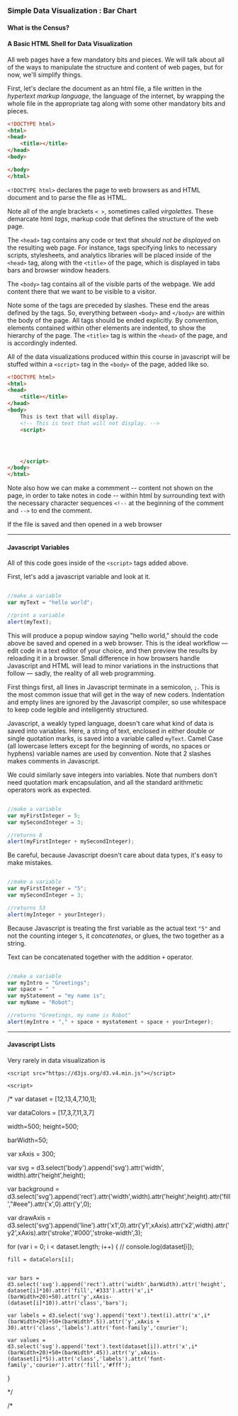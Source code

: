 ### Simple Data Visualization : Bar Chart

#### What is the Census?


#### A Basic HTML Shell for Data Visualization

All web pages have a few mandatory bits and pieces. We will talk about all of the ways to manipulate the structure and content of web pages, but for now, we'll simplify things.

First, let's declare the document as an html file, a file written in the *hypertext markup language*, the language of the internet, by wrapping the whole file in the appropriate tag along with some other mandatory bits and pieces.


```html
<!DOCTYPE html>
<html>
<head>
	<title></title>
</head>
<body>

</body>
</html>
```

`<!DOCTYPE html>` declares the page to web browsers as and HTML document and to parse the file as HTML.

Note all of the angle brackets `< >`, sometimes called *virgolettes*. These demarcate html *tags*, markup code that defines the structure of the web page. 

The `<head>` tag contains any code or text that *should not be displayed* on the resulting web page. For instance, tags specifying links to necessary scripts, stylesheets, and analytics libraries will be placed inside of the `<head>` tag, along with the `<title>` of the page, which is displayed in tabs bars and browser window headers.

The `<body>` tag contains all of the visible parts of the webpage. We add content there that we want to be visible to a visitor.

Note some of the tags are preceded by slashes. These end the areas defined by the tags. So, everything between `<body>`	and `</body>` are within the body of the page. All tags should be ended explicitly. By convention, elements contained within other elements are indented, to show the hierarchy of the page. The `<title>` tag is within the `<head>` of the page, and is accordingly indented.

All of the data visualizations produced within this course in javascript will be stuffed within a `<script>` tag in the `<body>` of the page, added like so.
```html
<!DOCTYPE html>
<html>
<head>
	<title></title>
</head>
<body>
	This is text that will display.
	<!-- This is text that will not display. -->
	<script>




	</script>
</body>
</html>
```

Note also how we can make a commment -- content not shown on the page, in order to take notes in code -- within html by surrounding text with the necessary character sequences `<!--` at the beginning of the comment and `-->` to end the comment.

If the file is saved and then opened in a web browser 

-----

#### Javascript Variables

All of this code goes inside of the `<script>` tags added above.

First, let's add a javascript variable and look at it.

```javascript

//make a variable
var myText = "hello world";

//print a variable
alert(myText);

```

This will produce a popup window saying "hello world," should the code above be saved and opened in a web browser. This is the ideal workflow — edit code in a text editor of your choice, and then preview the results by reloading it in a browser. Small difference in how browsers handle Javascript and HTML will lead to minor variations in the instructions that follow — sadly, the reality of all web programming.

First things first, all lines in Javascript terminate in a semicolon, `;`. This is the most common issue that will get in the way of new coders. Indentation and empty lines are ignored by the Javascript compiler, so use whitespace to keep code legible and intelligently structured.

Javascript, a weakly typed language, doesn't care what kind of data is saved into variables. Here, a string of text, enclosed in either double or single quotation marks, is saved into a variable called `myText`. Camel Case (all lowercase letters except for the beginning of words, no spaces or hyphens) variable names are used by convention. Note that 2 slashes makes comments in Javascript.

We could similarly save integers into variables. Note that numbers don't need quotation mark encapsulation, and all the standard arithmetic operators work as expected.

```javascript

//make a variable
var myFirstInteger = 5;
var mySecondInteger = 3;

//returns 8
alert(myFirstInteger + mySecondInteger);

```

Be careful, because Javascript doesn't care about data types, it's easy to make mistakes.

```javascript

//make a variable
var myFirstInteger = "5";
var mySecondInteger = 3;

//returns 53
alert(myInteger + yourInteger);

```

Because Javascript is treating the first variable as the actual text `"5"` and not the counting integer `5`, it *concatenates*, or glues, the two together as a string.

Text can be concatenated together with the addition `+` operator.

```javascript

//make a variable
var myIntro = "Greetings";
var space = " "
var myStatement = "my name is";
var myName = "Robot";

//returns "Greetings, my name is Robot"
alert(myIntro + "," + space + mystatement + space + yourInteger);

```


-----

#### Javascript Lists

Very rarely in data visualization is 





<!DOCTYPE html>
<html>
<head>
	<title></title>
</head>
<body>

	<script src="https://d3js.org/d3.v4.min.js"></script>

	<script>
/*
var dataset = [12,13,4,7,10,1];

var dataColors = [17,3,7,11,3,7]

width=500;
height=500;

barWidth=50;

var xAxis = 300;

var svg = d3.select('body').append('svg').attr('width', width).attr('height',height);

var background = d3.select('svg').append('rect').attr('width',width).attr('height',height).attr('fill',"#eee").attr('x',0).attr('y',0);

var drawAxis = d3.select('svg').append('line').attr('x1',0).attr('y1',xAxis).attr('x2',width).attr('y2',xAxis).attr('stroke','#000','stroke-width',3);


for (var i = 0; i < dataset.length; i++) {
//	console.log(dataset[i]);

	fill = dataColors[i];


	var bars = d3.select('svg').append('rect').attr('width',barWidth).attr('height', dataset[i]*10).attr('fill','#333').attr('x',i*(barWidth+20)+50).attr('y',xAxis-(dataset[i]*10)).attr('class','bars');

	var labels = d3.select('svg').append('text').text(i).attr('x',i*(barWidth+20)+50+(barWidth*.5)).attr('y',xAxis + 30).attr('class','labels').attr('font-family','courier');

	var values = d3.select('svg').append('text').text(dataset[i]).attr('x',i*(barWidth+20)+50+(barWidth*.45)).attr('y',xAxis-(dataset[i]*5)).attr('class','labels').attr('font-family','courier').attr('fill','#fff');
}

*/

/*